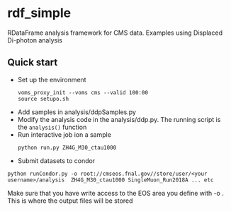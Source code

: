 # rdf_simple
RDataFrame analysis framework for CMS data.
Examples using Displaced Di-photon analysis 
## Quick start
- Set up the environment
  ```
  voms_proxy_init --voms cms --valid 100:00
  source setupo.sh
  ```
- Add samples in analysis/ddpSamples.py
- Modify the analysis code in the analysis/ddp.py. The running script is the `analysis()` function 
- Run interactive job ion a sample
  ```
  python run.py ZH4G_M30_ctau1000

  ```
- Submit datasets to condor
```
python runCondor.py -o root://cmseos.fnal.gov//store/user/<your username>/analysis  ZH4G_M30_ctau1000 SingleMuon_Run2018A ... etc
```
Make sure that you have write access to the EOS area you define with -o . This is where the output files will be stored 


